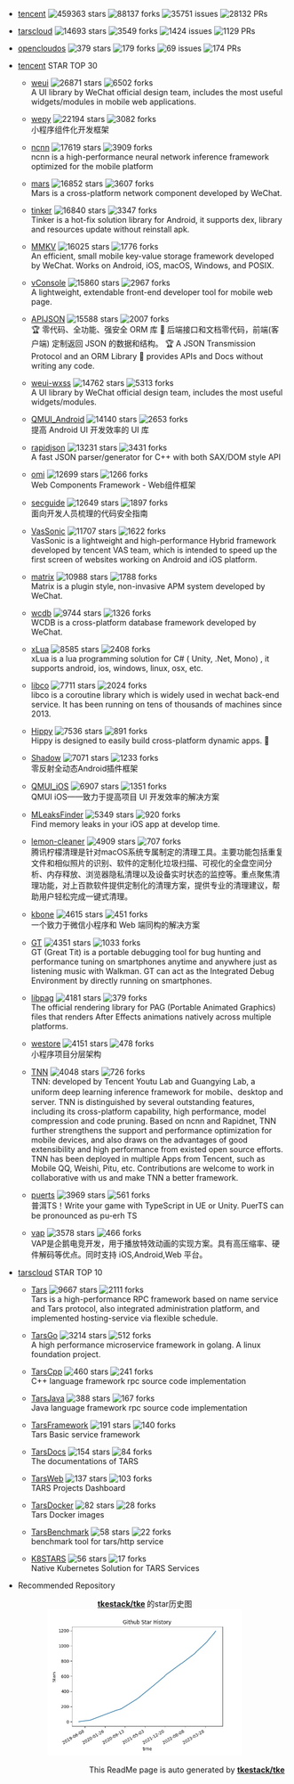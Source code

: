 
+ [tencent](https://github.com/tencent)
![459363 stars](https://img.shields.io/badge/Stars-459363-green)
![88137 forks](https://img.shields.io/badge/Forks-88137-green)
![35751 issues](https://img.shields.io/badge/Issues-35751-green)
![28132 PRs](https://img.shields.io/badge/PRs-28132-green)

+ [tarscloud](https://github.com/tarscloud)
![14693 stars](https://img.shields.io/badge/Stars-14693-green)
![3549 forks](https://img.shields.io/badge/Forks-3549-green)
![1424 issues](https://img.shields.io/badge/Issues-1424-green)
![1129 PRs](https://img.shields.io/badge/PRs-1129-green)

+ [opencloudos](https://github.com/opencloudos)
![379 stars](https://img.shields.io/badge/Stars-379-green)
![179 forks](https://img.shields.io/badge/Forks-179-green)
![69 issues](https://img.shields.io/badge/Issues-69-green)
![174 PRs](https://img.shields.io/badge/PRs-174-green)



+ [tencent](https://github.com/tencent) STAR TOP 30
    
    + [weui](https://github.com/tencent/weui) 
    ![26871 stars](https://img.shields.io/badge/Stars-26871-green)
    ![6502 forks](https://img.shields.io/badge/Forks-6502-green)  
    A UI library by WeChat official design team, includes the most useful widgets/modules in mobile web applications.
    
    + [wepy](https://github.com/tencent/wepy) 
    ![22194 stars](https://img.shields.io/badge/Stars-22194-green)
    ![3082 forks](https://img.shields.io/badge/Forks-3082-green)  
    小程序组件化开发框架
    
    + [ncnn](https://github.com/tencent/ncnn) 
    ![17619 stars](https://img.shields.io/badge/Stars-17619-green)
    ![3909 forks](https://img.shields.io/badge/Forks-3909-green)  
    ncnn is a high-performance neural network inference framework optimized for the mobile platform
    
    + [mars](https://github.com/tencent/mars) 
    ![16852 stars](https://img.shields.io/badge/Stars-16852-green)
    ![3607 forks](https://img.shields.io/badge/Forks-3607-green)  
    Mars is a cross-platform network component  developed by WeChat.
    
    + [tinker](https://github.com/tencent/tinker) 
    ![16840 stars](https://img.shields.io/badge/Stars-16840-green)
    ![3347 forks](https://img.shields.io/badge/Forks-3347-green)  
    Tinker is a hot-fix solution library for Android, it supports dex, library and resources update without reinstall apk.
    
    + [MMKV](https://github.com/tencent/MMKV) 
    ![16025 stars](https://img.shields.io/badge/Stars-16025-green)
    ![1776 forks](https://img.shields.io/badge/Forks-1776-green)  
    An efficient, small mobile key-value storage framework developed by WeChat. Works on Android, iOS, macOS, Windows, and POSIX.
    
    + [vConsole](https://github.com/tencent/vConsole) 
    ![15860 stars](https://img.shields.io/badge/Stars-15860-green)
    ![2967 forks](https://img.shields.io/badge/Forks-2967-green)  
    A lightweight, extendable front-end developer tool for mobile web page.
    
    + [APIJSON](https://github.com/tencent/APIJSON) 
    ![15588 stars](https://img.shields.io/badge/Stars-15588-green)
    ![2007 forks](https://img.shields.io/badge/Forks-2007-green)  
    🏆 零代码、全功能、强安全 ORM 库 🚀 后端接口和文档零代码，前端(客户端) 定制返回 JSON 的数据和结构。 🏆 A JSON Transmission Protocol and an ORM Library 🚀  provides APIs and Docs without writing any code.
    
    + [weui-wxss](https://github.com/tencent/weui-wxss) 
    ![14762 stars](https://img.shields.io/badge/Stars-14762-green)
    ![5313 forks](https://img.shields.io/badge/Forks-5313-green)  
    A UI library by WeChat official design team, includes the most useful widgets/modules.
    
    + [QMUI_Android](https://github.com/tencent/QMUI_Android) 
    ![14140 stars](https://img.shields.io/badge/Stars-14140-green)
    ![2653 forks](https://img.shields.io/badge/Forks-2653-green)  
    提高 Android UI 开发效率的 UI 库
    
    + [rapidjson](https://github.com/tencent/rapidjson) 
    ![13231 stars](https://img.shields.io/badge/Stars-13231-green)
    ![3431 forks](https://img.shields.io/badge/Forks-3431-green)  
    A fast JSON parser/generator for C++ with both SAX/DOM style API
    
    + [omi](https://github.com/tencent/omi) 
    ![12699 stars](https://img.shields.io/badge/Stars-12699-green)
    ![1266 forks](https://img.shields.io/badge/Forks-1266-green)  
    Web Components Framework - Web组件框架
    
    + [secguide](https://github.com/tencent/secguide) 
    ![12649 stars](https://img.shields.io/badge/Stars-12649-green)
    ![1897 forks](https://img.shields.io/badge/Forks-1897-green)  
    面向开发人员梳理的代码安全指南
    
    + [VasSonic](https://github.com/tencent/VasSonic) 
    ![11707 stars](https://img.shields.io/badge/Stars-11707-green)
    ![1622 forks](https://img.shields.io/badge/Forks-1622-green)  
    VasSonic is a lightweight and high-performance Hybrid framework developed by tencent VAS team, which is intended to speed up the first screen of websites working on Android and iOS platform. 
    
    + [matrix](https://github.com/tencent/matrix) 
    ![10988 stars](https://img.shields.io/badge/Stars-10988-green)
    ![1788 forks](https://img.shields.io/badge/Forks-1788-green)  
    Matrix is a plugin style, non-invasive APM system developed by WeChat.
    
    + [wcdb](https://github.com/tencent/wcdb) 
    ![9744 stars](https://img.shields.io/badge/Stars-9744-green)
    ![1326 forks](https://img.shields.io/badge/Forks-1326-green)  
    WCDB is a cross-platform database framework developed by WeChat.
    
    + [xLua](https://github.com/tencent/xLua) 
    ![8585 stars](https://img.shields.io/badge/Stars-8585-green)
    ![2408 forks](https://img.shields.io/badge/Forks-2408-green)  
    xLua is a lua programming solution for  C# ( Unity, .Net, Mono) , it supports android, ios, windows, linux, osx, etc.
    
    + [libco](https://github.com/tencent/libco) 
    ![7711 stars](https://img.shields.io/badge/Stars-7711-green)
    ![2024 forks](https://img.shields.io/badge/Forks-2024-green)  
    libco is a coroutine library which is widely used in wechat  back-end service. It has been running on tens of thousands of machines since 2013.
    
    + [Hippy](https://github.com/tencent/Hippy) 
    ![7536 stars](https://img.shields.io/badge/Stars-7536-green)
    ![891 forks](https://img.shields.io/badge/Forks-891-green)  
    Hippy is designed to easily build cross-platform dynamic apps. 👏
    
    + [Shadow](https://github.com/tencent/Shadow) 
    ![7071 stars](https://img.shields.io/badge/Stars-7071-green)
    ![1233 forks](https://img.shields.io/badge/Forks-1233-green)  
    零反射全动态Android插件框架
    
    + [QMUI_iOS](https://github.com/tencent/QMUI_iOS) 
    ![6907 stars](https://img.shields.io/badge/Stars-6907-green)
    ![1351 forks](https://img.shields.io/badge/Forks-1351-green)  
    QMUI iOS——致力于提高项目 UI 开发效率的解决方案
    
    + [MLeaksFinder](https://github.com/tencent/MLeaksFinder) 
    ![5349 stars](https://img.shields.io/badge/Stars-5349-green)
    ![920 forks](https://img.shields.io/badge/Forks-920-green)  
    Find memory leaks in your iOS app at develop time.
    
    + [lemon-cleaner](https://github.com/tencent/lemon-cleaner) 
    ![4909 stars](https://img.shields.io/badge/Stars-4909-green)
    ![707 forks](https://img.shields.io/badge/Forks-707-green)  
    腾讯柠檬清理是针对macOS系统专属制定的清理工具。主要功能包括重复文件和相似照片的识别、软件的定制化垃圾扫描、可视化的全盘空间分析、内存释放、浏览器隐私清理以及设备实时状态的监控等。重点聚焦清理功能，对上百款软件提供定制化的清理方案，提供专业的清理建议，帮助用户轻松完成一键式清理。
    
    + [kbone](https://github.com/tencent/kbone) 
    ![4615 stars](https://img.shields.io/badge/Stars-4615-green)
    ![451 forks](https://img.shields.io/badge/Forks-451-green)  
    一个致力于微信小程序和 Web 端同构的解决方案
    
    + [GT](https://github.com/tencent/GT) 
    ![4351 stars](https://img.shields.io/badge/Stars-4351-green)
    ![1033 forks](https://img.shields.io/badge/Forks-1033-green)  
    GT (Great Tit) is a portable debugging tool for bug hunting and performance tuning on smartphones anytime and anywhere just as listening music with Walkman. GT can act as the Integrated Debug Environment by directly running on smartphones.
    
    + [libpag](https://github.com/tencent/libpag) 
    ![4181 stars](https://img.shields.io/badge/Stars-4181-green)
    ![379 forks](https://img.shields.io/badge/Forks-379-green)  
    The official rendering library for PAG (Portable Animated Graphics) files that renders After Effects animations natively across multiple platforms.
    
    + [westore](https://github.com/tencent/westore) 
    ![4151 stars](https://img.shields.io/badge/Stars-4151-green)
    ![478 forks](https://img.shields.io/badge/Forks-478-green)  
    小程序项目分层架构
    
    + [TNN](https://github.com/tencent/TNN) 
    ![4048 stars](https://img.shields.io/badge/Stars-4048-green)
    ![726 forks](https://img.shields.io/badge/Forks-726-green)  
    TNN: developed by Tencent Youtu Lab and Guangying Lab, a uniform deep learning inference framework for mobile、desktop and server. TNN is distinguished by several outstanding features, including its cross-platform capability, high performance, model compression and code pruning. Based on ncnn and Rapidnet, TNN further strengthens the support and performance optimization for mobile devices, and also draws on the advantages of good extensibility and high performance from existed open source efforts. TNN has been deployed in multiple Apps from Tencent, such as Mobile QQ, Weishi, Pitu, etc. Contributions are welcome to work in collaborative with us and make TNN a better framework. 
    
    + [puerts](https://github.com/tencent/puerts) 
    ![3969 stars](https://img.shields.io/badge/Stars-3969-green)
    ![561 forks](https://img.shields.io/badge/Forks-561-green)  
    普洱TS！Write your game with TypeScript in UE or Unity. PuerTS can be pronounced as pu-erh TS
    
    + [vap](https://github.com/tencent/vap) 
    ![3578 stars](https://img.shields.io/badge/Stars-3578-green)
    ![466 forks](https://img.shields.io/badge/Forks-466-green)  
    VAP是企鹅电竞开发，用于播放特效动画的实现方案。具有高压缩率、硬件解码等优点。同时支持 iOS,Android,Web 平台。
    

+ [tarscloud](https://github.com/tarscloud) STAR TOP 10
    
    + [Tars](https://github.com/tarscloud/Tars) 
    ![9667 stars](https://img.shields.io/badge/Stars-9667-green)
    ![2111 forks](https://img.shields.io/badge/Forks-2111-green)  
    Tars is a high-performance RPC framework based on name service and Tars protocol, also integrated administration platform, and implemented hosting-service via flexible schedule.
    
    + [TarsGo](https://github.com/tarscloud/TarsGo) 
    ![3214 stars](https://img.shields.io/badge/Stars-3214-green)
    ![512 forks](https://img.shields.io/badge/Forks-512-green)  
    A  high performance microservice  framework  in golang. A linux foundation project.
    
    + [TarsCpp](https://github.com/tarscloud/TarsCpp) 
    ![460 stars](https://img.shields.io/badge/Stars-460-green)
    ![241 forks](https://img.shields.io/badge/Forks-241-green)  
    C++ language framework rpc source code implementation
    
    + [TarsJava](https://github.com/tarscloud/TarsJava) 
    ![388 stars](https://img.shields.io/badge/Stars-388-green)
    ![167 forks](https://img.shields.io/badge/Forks-167-green)  
    Java language framework rpc source code implementation
    
    + [TarsFramework](https://github.com/tarscloud/TarsFramework) 
    ![191 stars](https://img.shields.io/badge/Stars-191-green)
    ![140 forks](https://img.shields.io/badge/Forks-140-green)  
    Tars Basic service framework
    
    + [TarsDocs](https://github.com/tarscloud/TarsDocs) 
    ![154 stars](https://img.shields.io/badge/Stars-154-green)
    ![84 forks](https://img.shields.io/badge/Forks-84-green)  
    The documentations of TARS
    
    + [TarsWeb](https://github.com/tarscloud/TarsWeb) 
    ![137 stars](https://img.shields.io/badge/Stars-137-green)
    ![103 forks](https://img.shields.io/badge/Forks-103-green)  
    TARS Projects Dashboard
    
    + [TarsDocker](https://github.com/tarscloud/TarsDocker) 
    ![82 stars](https://img.shields.io/badge/Stars-82-green)
    ![28 forks](https://img.shields.io/badge/Forks-28-green)  
    Tars Docker  images
    
    + [TarsBenchmark](https://github.com/tarscloud/TarsBenchmark) 
    ![58 stars](https://img.shields.io/badge/Stars-58-green)
    ![22 forks](https://img.shields.io/badge/Forks-22-green)  
    benchmark tool for tars/http service
    
    + [K8STARS](https://github.com/tarscloud/K8STARS) 
    ![56 stars](https://img.shields.io/badge/Stars-56-green)
    ![17 forks](https://img.shields.io/badge/Forks-17-green)  
    Native Kubernetes  Solution for TARS Services
    


+ Recommended Repository  
<p align="center">
      <strong>
        <a href="https://github.com/tkestack/tke" target="_blank">tkestack/tke</a>
      </strong>  的star历史图
  <br>
  <img src="https://raw.githubusercontent.com/ButterAndButterfly/GithubTools/master/data/stars_history.jpg" width="350px"></img>    
</p>

<p align="right">
      This ReadMe page is auto generated by 
      <strong>
        <a href="https://github.com/tkestack/tke" target="_blank">tkestack/tke</a><br>
      </strong>   
</p>